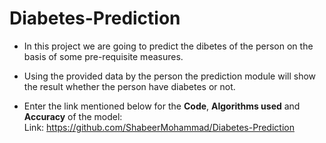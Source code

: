 # Diabetes-Prediction

* In this project we are going to predict the dibetes of the person on the basis of some pre-requisite measures.

* Using the provided data by the person the prediction module will show the result whether the person have diabetes or not.

* Enter the link mentioned below for the __Code__, __Algorithms used__ and __Accuracy__ of the model:<br />
Link: https://github.com/ShabeerMohammad/Diabetes-Prediction